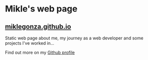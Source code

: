 # Mikle's web page
## [miklegonza.github.io](https://miklegonza.github.io/)

Static web page about me, my journey as a web developer and some projects I've worked in...

Find out more on my [Github profile](https://github.com/miklegonza/)
